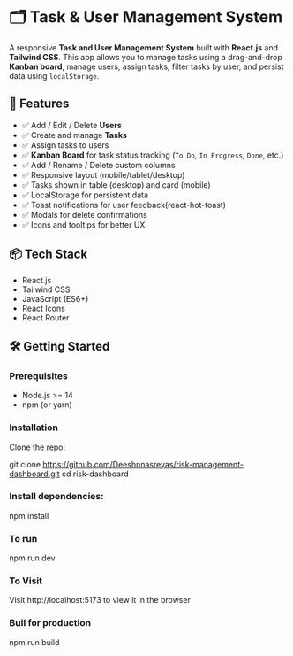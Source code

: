# 🗂️ Task & User Management System

A responsive **Task and User Management System** built with **React.js** and **Tailwind CSS**. This app allows you to manage tasks using a drag-and-drop **Kanban board**, manage users, assign tasks, filter tasks by user, and persist data using `localStorage`.

## 🔧 Features

- ✅ Add / Edit / Delete **Users**
- ✅ Create and manage **Tasks**
- ✅ Assign tasks to users
- ✅ **Kanban Board** for task status tracking (`To Do`, `In Progress`, `Done`, etc.)
- ✅ Add / Rename / Delete custom columns
- ✅ Responsive layout (mobile/tablet/desktop)
- ✅ Tasks shown in table (desktop) and card (mobile)
- ✅ LocalStorage for persistent data
- ✅ Toast notifications for user feedback(react-hot-toast)
- ✅ Modals for delete confirmations
- ✅ Icons and tooltips for better UX

## 📦 Tech Stack

- React.js
- Tailwind CSS
- JavaScript (ES6+)
- React Icons
- React Router

## 🛠️ Getting Started

### Prerequisites

- Node.js >= 14
- npm (or yarn)

### Installation

Clone the repo:

git clone https://github.com/Deeshnnasreyas/risk-management-dashboard.git
cd risk-dashboard

### Install dependencies:
npm install

### To run 
npm run dev


### To Visit 
Visit http://localhost:5173 to view it in the browser

 ### Buil for production
 npm run build


